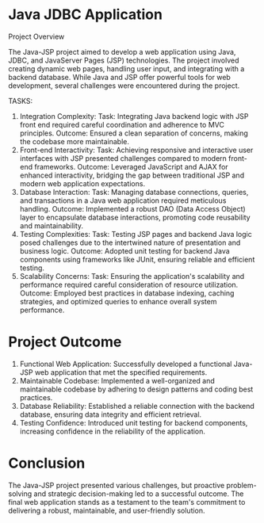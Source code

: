 # Java JDBC Application

Project Overview

The Java-JSP project aimed to develop a web application using Java, JDBC, and JavaServer Pages (JSP) technologies. The project involved creating dynamic web pages, handling user input, and integrating with a backend database. While Java and JSP offer powerful tools for web development, several challenges were encountered during the project.

TASKS:
1. Integration Complexity:
Task:
Integrating Java backend logic with JSP front end required careful coordination and adherence to MVC principles.
Outcome:
Ensured a clean separation of concerns, making the codebase more maintainable.
2. Front-end Interactivity:
Task:
Achieving responsive and interactive user interfaces with JSP presented challenges compared to modern front-end frameworks.
Outcome:
Leveraged JavaScript and AJAX for enhanced interactivity, bridging the gap between traditional JSP and modern web application expectations.
3. Database Interaction:
Task:
Managing database connections, queries, and transactions in a Java web application required meticulous handling.
Outcome:
Implemented a robust DAO (Data Access Object) layer to encapsulate database interactions, promoting code reusability and maintainability.
4. Testing Complexities:
Task:
Testing JSP pages and backend Java logic posed challenges due to the intertwined nature of presentation and business logic.
Outcome:
Adopted unit testing for backend Java components using frameworks like JUnit, ensuring reliable and efficient testing.
5. Scalability Concerns:
Task:
Ensuring the application's scalability and performance required careful consideration of resource utilization.
Outcome:
Employed best practices in database indexing, caching strategies, and optimized queries to enhance overall system performance.

# Project Outcome
1. Functional Web Application:
Successfully developed a functional Java-JSP web application that met the specified requirements.
2. Maintainable Codebase:
Implemented a well-organized and maintainable codebase by adhering to design patterns and coding best practices.
3. Database Reliability:
Established a reliable connection with the backend database, ensuring data integrity and efficient retrieval.
4. Testing Confidence:
Introduced unit testing for backend components, increasing confidence in the reliability of the application.


# Conclusion
The Java-JSP project presented various challenges, but proactive problem-solving and strategic decision-making led to a successful outcome. The final web application stands as a testament to the team's commitment to delivering a robust, maintainable, and user-friendly solution.
